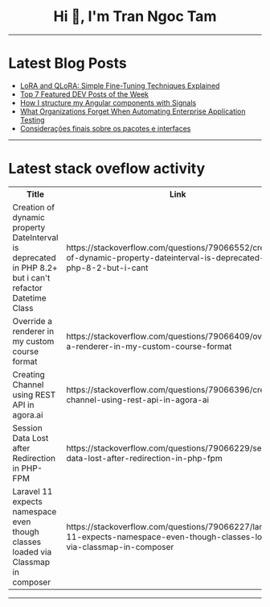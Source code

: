 <h1 align="center">Hi 👋, I'm Tran Ngoc Tam</h1>

---

# Latest Blog Posts 
<!-- BLOG-POST-LIST:START -->
- [LoRA and QLoRA: Simple Fine-Tuning Techniques Explained](https://dev.to/fotiecodes/lora-and-qlora-simple-fine-tuning-techniques-explained-1452)
- [Top 7 Featured DEV Posts of the Week](https://dev.to/devteam/top-7-featured-dev-posts-of-the-week-1k1m)
- [How I structure my Angular components with Signals](https://dev.to/this-is-angular/how-i-structure-my-angular-components-with-signals-52lj)
- [What Organizations Forget When Automating Enterprise Application Testing](https://dev.to/johnste39558689/what-organizations-forget-when-automating-enterprise-application-testing-37g8)
- [Considerações finais sobre os pacotes e interfaces](https://dev.to/devsjavagirls/consideracoes-finais-sobre-os-pacotes-e-interfaces-bkc)
<!-- BLOG-POST-LIST:END -->

---

# Latest stack oveflow activity
<table>
  <tr><th>Title</th><th>Link</th></tr>
  <!-- STACKOVERFLOW:START --><tr><td>Creation of dynamic property DateInterval is deprecated in PHP 8.2+ but i can&#39;t refactor Datetime Class</td><td>https://stackoverflow.com/questions/79066552/creation-of-dynamic-property-dateinterval-is-deprecated-in-php-8-2-but-i-cant</td></tr><tr><td>Override a renderer in my custom course format</td><td>https://stackoverflow.com/questions/79066409/override-a-renderer-in-my-custom-course-format</td></tr><tr><td>Creating Channel using REST API in agora.ai</td><td>https://stackoverflow.com/questions/79066396/creating-channel-using-rest-api-in-agora-ai</td></tr><tr><td>Session Data Lost after Redirection in PHP-FPM</td><td>https://stackoverflow.com/questions/79066229/session-data-lost-after-redirection-in-php-fpm</td></tr><tr><td>Laravel 11 expects namespace even though classes loaded via Classmap in composer</td><td>https://stackoverflow.com/questions/79066227/laravel-11-expects-namespace-even-though-classes-loaded-via-classmap-in-composer</td></tr><!-- STACKOVERFLOW:END -->
</table>

---


